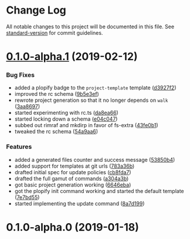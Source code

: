 # Change Log

All notable changes to this project will be documented in this file. See [standard-version](https://github.com/conventional-changelog/standard-version) for commit guidelines.

<a name="0.1.0-alpha.1"></a>
# [0.1.0-alpha.1](https://github.com/tannerntannern/plopify/compare/v0.1.0-alpha.0...v0.1.0-alpha.1) (2019-02-12)


### Bug Fixes

* added a plopify badge to the `project-template` template ([d3927f2](https://github.com/tannerntannern/plopify/commit/d3927f2))
* improved the rc schema ([9b5e3ef](https://github.com/tannerntannern/plopify/commit/9b5e3ef))
* rewrote project generation so that it no longer depends on `walk` ([3aa8697](https://github.com/tannerntannern/plopify/commit/3aa8697))
* started experimenting with rc.ts ([da8ea66](https://github.com/tannerntannern/plopify/commit/da8ea66))
* started locking down a schema ([e04c047](https://github.com/tannerntannern/plopify/commit/e04c047))
* subbed out rimraf and mkdirp in favor of fs-extra ([43fe0b1](https://github.com/tannerntannern/plopify/commit/43fe0b1))
* tweaked the rc schema ([54a9aa6](https://github.com/tannerntannern/plopify/commit/54a9aa6))


### Features

* added a generated files counter and success message ([53850b4](https://github.com/tannerntannern/plopify/commit/53850b4))
* added support for templates at git urls ([783a36b](https://github.com/tannerntannern/plopify/commit/783a36b))
* drafted initial spec for update policies ([cb8fda7](https://github.com/tannerntannern/plopify/commit/cb8fda7))
* drafted the full gamut of commands ([a304a3b](https://github.com/tannerntannern/plopify/commit/a304a3b))
* got basic project generation working ([6646eba](https://github.com/tannerntannern/plopify/commit/6646eba))
* got the plopify init command working and started the default template ([7e7bd55](https://github.com/tannerntannern/plopify/commit/7e7bd55))
* started implementing the update command ([8a7d199](https://github.com/tannerntannern/plopify/commit/8a7d199))



<a name="0.1.0-alpha.0"></a>
# 0.1.0-alpha.0 (2019-01-18)
